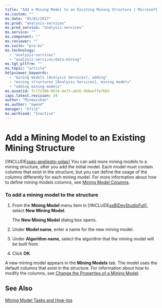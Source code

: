 ```yaml
---
title: "Add a Mining Model to an Existing Mining Structure | Microsoft Docs"
ms.custom: ""
ms.date: "03/01/2017"
ms.prod: "analysis-services"
ms.prod_service: "analysis-services"
ms.service: ""
ms.component: ""
ms.reviewer: ""
ms.suite: "pro-bi"
ms.technology: 
  - "analysis-services"
  - "analysis-services/data-mining"
ms.tgt_pltfrm: ""
ms.topic: "article"
helpviewer_keywords: 
  - "mining models [Analysis Services], adding"
  - "mining structures [Analysis Services], mining models"
  - "adding mining models"
ms.assetid: fcf72300-0674-4e73-a826-9b8eeffefbb5
caps.latest.revision: 24
author: "Minewiskan"
ms.author: "owend"
manager: "kfile"
ms.workload: "Inactive"
---
```

# Add a Mining Model to an Existing Mining Structure
[!INCLUDE[ssas-appliesto-sqlas](../../includes/ssas-appliesto-sqlas.md)]
  You can add more mining models to a mining structure, after you add the initial model. Each model must contain columns that exist in the structure, but you can define the usage of the columns differently for each mining model. For more information about how to define mining models columns, see [Mining Model Columns](../../analysis-services/data-mining/mining-model-columns.md).  
  
### To add a mining model to the structure  
  
1.  From the **Mining Model** menu item in [!INCLUDE[ssBIDevStudioFull](../../includes/ssbidevstudiofull-md.md)], select **New Mining Model**.  
  
     The **New Mining Model** dialog box opens.  
  
2.  Under **Model name**, enter a name for the new mining model.  
  
3.  Under **Algorithm name**, select the algorithm that the mining model will be built from.  
  
4.  Click **OK**.  
  
 A new mining model appears in the **Mining Models** tab. The model uses the default columns that exist in the structure. For information about how to modify the columns, see [Change the Properties of a Mining Model](../../analysis-services/data-mining/change-the-properties-of-a-mining-model.md).  
  
## See Also  
 [Mining Model Tasks and How-tos](../../analysis-services/data-mining/mining-model-tasks-and-how-tos.md)  
  
  
